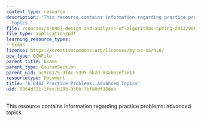 ```yaml
---
content_type: resource
description: 'This resource contains information regarding practice problems: advanced
  topics.'
file: /courses/6-046j-design-and-analysis-of-algorithms-spring-2012/0064d3211fecb28b950b7bf80df38deb_MIT6_046JS12_prac_adv.pdf
file_type: application/pdf
learning_resource_types:
- Exams
license: https://creativecommons.org/licenses/by-nc-sa/4.0/
ocw_type: OCWFile
parent_title: Exams
parent_type: CourseSection
parent_uid: ac9c0175-3f4c-9395-6b2d-83ab62ef3e13
resourcetype: Document
title: '6.046J Practice Problems: Advanced Topics'
uid: 0064d321-1fec-b28b-950b-7bf80df38deb
---
```

This resource contains information regarding practice problems: advanced topics.